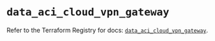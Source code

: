# `data_aci_cloud_vpn_gateway`

Refer to the Terraform Registry for docs: [`data_aci_cloud_vpn_gateway`](https://registry.terraform.io/providers/ciscodevnet/aci/2.17.0/docs/data-sources/cloud_vpn_gateway).
